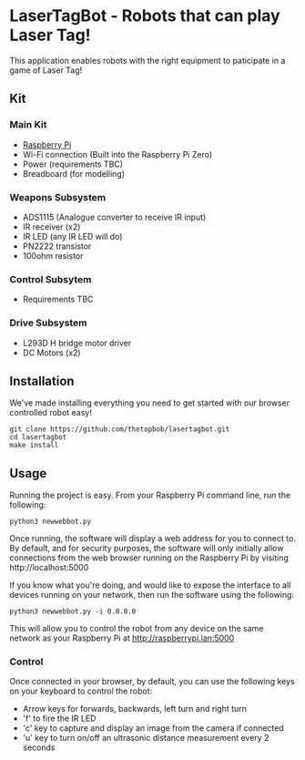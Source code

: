 # LaserTagBot - Robots that can play Laser Tag!

This application enables robots with the right equipment to paticipate in a game of Laser Tag!

## Kit
### Main Kit
 - [Raspberry Pi](https://thepihut.com/collections/raspberry-pi/products/raspberry-pi-zero)
 - Wi-Fi connection (Built into the Raspberry Pi Zero)
 - Power (requirements TBC)
 - Breadboard (for modelling)
### Weapons Subsystem
 - ADS1115 (Analogue converter to receive IR input)
 - IR receiver (x2)
 - IR LED (any IR LED will do)
 - PN2222 transistor
 - 100ohm resistor
### Control Subsytem
 - Requirements TBC
### Drive Subsystem
 - L293D H bridge motor driver
 - DC Motors (x2)

## Installation
We've made installing everything you need to get started with our browser controlled robot easy!

	git clone https://github.com/thetopbob/lasertagbot.git
	cd lasertagbot
	make install

## Usage
Running the project is easy. From your Raspberry Pi command line, run the following:

	python3 newwebbot.py

Once running, the software will display a web address for you to connect to. By default, and for security purposes, the software will only initially allow connections from the web browser running on the Raspberry Pi by visiting http://localhost:5000

If you know what you're doing, and would like to expose the interface to all devices running on your network, then run the software using the following:

	python3 newwebbot.py -i 0.0.0.0

This will allow you to control the robot from any device on the same network as your Raspberry Pi at http://raspberrypi.lan:5000

### Control
Once connected in your browser, by default, you can use the following keys on your keyboard to control the robot:

- Arrow keys for forwards, backwards, left turn and right turn
- 'f' to fire the IR LED
- 'c' key to capture and display an image from the camera if connected
- 'u' key to turn on/off an ultrasonic distance measurement every 2 seconds
